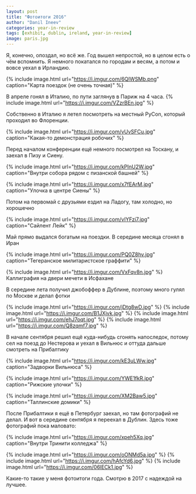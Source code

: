 ```yaml
---
layout: post
title: "Фотоитоги 2016"
author: "Danil Ineev"
categories: year-in-review
tags: [exhibit, dublin, ireland, year-in-review]
image: paris.jpg
---
```

Я, конечно, опоздал, но всё же. Год вышел непростой, но в целом есть о чём вспомнить. Я немного покатался по городам и весям, а потом и вовсе уехал в Ирландию.

{% include image.html url="https://i.imgur.com/6QIWSMb.png" caption="Карта поездок (не очень точная)" %}

В апреле гонял в Италию, по пути заглянув в Париж на 4 часа.
{% include image.html url="https://i.imgur.com/VZzrBEn.jpg" %}

Собственно в Италию я летел посмотреть на местный PyCon, который проходил во Флоренции. 

{% include image.html url="https://i.imgur.com/vUvSFCu.jpg" caption="Какая-то демонстрация робочих" %}

Перед началом конференции ещё немного посмотрел на Тоскану, и заехал в Пизу и Сиену. 

{% include image.html url="https://i.imgur.com/kPInU2W.jpg" caption="Внутри собора рядом с пизанской башней" %}

{% include image.html url="https://i.imgur.com/x7fEArM.jpg" caption="Улочка в центре Сиены" %}

Потом на первомай с друзьями ездил на Ладогу, там холодно, но хорошечно

{% include image.html url="https://i.imgur.com/vIYFzi7.jpg" caption="Сайлент Лейк" %}

Май прямо выдался богатым на поездки. В середине месяца сгонял в Иран

{% include image.html url="https://i.imgur.com/PQ0Z8hv.jpg" caption="Тегеранское милитаристское граффити" %}

{% include image.html url="https://i.imgur.com/VxFqv8n.jpg" %}
Каллиграфия на двери мечети в Исфахане

В середине лета получил джобоффер в Дублине, поэтому много гулял по Москве и делал фотки

{% include image.html url="https://i.imgur.com/jDtg8wD.jpg" %}
{% include image.html url="https://i.imgur.com/B1JXjvk.jpg" %}
{% include image.html url="https://i.imgur.com/ehJ7oqt.jpg" %}
{% include image.html url="https://i.imgur.com/Q8zqmf7.jpg" %}

В начале сентября решил ещё куда-нибудь сгонять напоследок, потому сел на поезд до Нестерова и уехал в Вильнюс и оттуда дальше смотреть на Прибалтику

{% include image.html url="https://i.imgur.com/kE3uLWw.jpg" caption="Задворки Вильнюса" %}

{% include image.html url="https://i.imgur.com/YWE1fkR.jpg" caption="Рижские улочки" %}

{% include image.html url="https://i.imgur.com/XM2Baw5.jpg" caption="Таллинские домики" %}

После Прибалтики я ещё в Петербург заехал, но там фотографий не делал. И вот в середине сентября я переехал в Дублин. Здесь тоже фотографий пока маловато:

{% include image.html url="https://i.imgur.com/xpeh5Xq.jpg" caption="Внутри Тринити колледжа" %}

{% include image.html url="https://i.imgur.com/oONMd5a.jpg" %}
{% include image.html url="https://i.imgur.com/hAfcYd6.jpg" %}
{% include image.html url="https://i.imgur.com/06lECk1.jpg" %}

Какие-то такие у меня фотоитоги года. Смотрю в 2017 с надеждой на лучшее.
